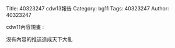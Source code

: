 Title: 40323247 cdw13報告
Category: bg11
Tags: 40323247
Author: 40323247

cdw11內容規畫 :

<!-- PELICAN_END_SUMMARY -->

沒有內容的推送造成天下大亂
